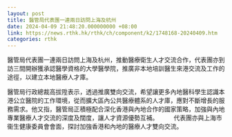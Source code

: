 ```yaml
---
layout: post
title: 醫管局代表團一連兩日訪問上海及杭州
date: 2024-04-09 21:48:20.000000000 +08:00
link: https://news.rthk.hk/rthk/ch/component/k2/1748168-20240409.htm
categories: rthk
---
```


醫管局代表團一連兩日訪問上海及杭州，推動醫療衛生人才交流合作，代表團亦到訪三間開辦獲承認醫學資格的大學醫學院，推廣非本地培訓醫生來港交流及工作的途徑，以建立本地醫療人才庫。

醫管局行政總裁高拔陞表示，透過推廣雙向交流，希望讓更多內地醫科學生認識本港公立醫院的工作環境，從而擴大區內公共醫療體系的人才庫，應對不斷增長的服務需求。他又指，醫管局正積極配合深化香港與內地合作的國家策略，加強與內地專業醫療人才交流的深度及闊度，讓人才資源優勢互補。
　　 
代表團亦與上海市衞生健康委員會會面，探討加強香港和內地的醫療人才雙向交流。

